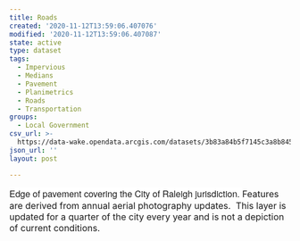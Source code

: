 ```yaml
---
title: Roads
created: '2020-11-12T13:59:06.407076'
modified: '2020-11-12T13:59:06.407087'
state: active
type: dataset
tags:
  - Impervious
  - Medians
  - Pavement
  - Planimetrics
  - Roads
  - Transportation
groups:
  - Local Government
csv_url: >-
  https://data-wake.opendata.arcgis.com/datasets/3b83a84b5f7145c3a8b845b97e7e52c1_0.csv?outSR=%7B%22latestWkid%22%3A2264%2C%22wkid%22%3A102719%7D
json_url: ''
layout: post

---
```

<font size='3'><span style='font-family: &quot;Avenir Next W01&quot;, &quot;Avenir Next W00&quot;, &quot;Avenir Next&quot;, Avenir, &quot;Helvetica Neue&quot;, sans-serif; background-color: rgb(255, 255, 255);'>Edge of pavement covering the City of Raleigh jurisdiction. </span>Features are derived from annual aerial photography updates.  This layer is updated for a quarter of the city every year and is not a depiction of current conditions.</font>
